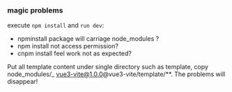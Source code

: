 ### magic problems

execute `npm install` and `run dev`:

* npminstall package will carriage node_modules ?
* npm install not access permission?
* cnpm install feel work not as expected?

Put all template content under single directory such as template, copy node_modules/_
vue3-vite@1.0.0@vue3-vite/template/**. The problems will disappear!